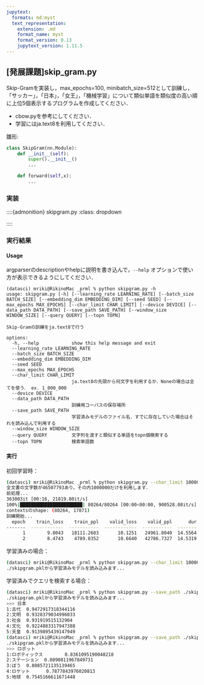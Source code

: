 ```yaml
---
jupytext:
  formats: md:myst
  text_representation:
    extension: .md
    format_name: myst
    format_version: 0.13
    jupytext_version: 1.11.5
---
```



## [発展課題]skip_gram.py

Skip-Gramを実装し，max_epochs=100, minibatch_size=512として訓練し，「サッカー」，「日本」，「女王」，「機械学習」について類似単語を類似度の高い順に上位5個表示するプログラムを作成してください．

- cbow.pyを参考にしてください．
- 学習にはja.text8を利用してください．

雛形:  
```python
class SkipGram(nn.Module):
    def __init__(self):
        super().__init__()
        ...

    def forward(self,x):
        ...
```

### 実装
::::{admonition} skipgram.py
:class: dropdown

<script src="https://gist.github.com/rsimd/ba9c259fee9f0490bb09bf1d6c72e0bb.js"></script>

::::

### 実行結果

#### Usage

argparserのdescriptionやhelpに説明を書き込んで，`--help` オプションで使い方が表示できるようにしてください．
```
(datasci) mriki@RikinoMac _prml % python skipgram.py -h
usage: skipgram.py [-h] [--learning_rate LEARNING_RATE] [--batch_size BATCH_SIZE] [--embedding_dim EMBEDDING_DIM] [--seed SEED] [--max_epochs MAX_EPOCHS] [--char_limit CHAR_LIMIT] [--device DEVICE] [--data_path DATA_PATH] [--save_path SAVE_PATH] [--window_size WINDOW_SIZE] [--query QUERY] [--topn TOPN]

Skip-Gramの訓練をja.text8で行う

options:
  -h, --help            show this help message and exit
  --learning_rate LEARNING_RATE
  --batch_size BATCH_SIZE
  --embedding_dim EMBEDDING_DIM
  --seed SEED
  --max_epochs MAX_EPOCHS
  --char_limit CHAR_LIMIT
                        ja.text8の先頭から何文字を利用するか．Noneの場合は全てを使う． ex. 1_000_000
  --device DEVICE
  --data_path DATA_PATH
                        訓練用コーパスの保存場所
  --save_path SAVE_PATH
                        学習済みモデルのファイル名．すでに存在していた場合はそれを読み込んで利用する
  --window_size WINDOW_SIZE
  --query QUERY         文字列を渡すと類似する単語をtopn個検索する
  --topn TOPN           検索単語数
```



#### 実行

初回学習時：
```sh
(datasci) mriki@RikinoMac _prml % python skipgram.py --char_limit 1000000 --seed 7012 --save_path ./skipgram.pkl --max_epochs 2
全文書の文字数が46507793あり，その内1000000だけを利用します．
前処理...
363003it [00:16, 21819.80it/s]
100%|███████████████████████| 80264/80264 [00:00<00:00, 900528.08it/s]
contextsのshape: (80264, 17871)
訓練開始...
  epoch    train_loss    train_ppl    valid_loss    valid_ppl      dur
-------  ------------  -----------  ------------  -----------  -------
      1        9.8043   18111.2683       10.1251   24961.8040  14.5564
      2        8.4743    4789.8352       10.6640   42786.7327  14.5319
```

学習済みの場合：
```sh
(datasci) mriki@RikinoMac _prml % python skipgram.py --char_limit 1000000 --seed 7012 --save_path ./skipgram.pkl --max_epochs 2
./skipgram.pklから学習済みモデルを読み込みます...
```

学習済みでクエリを検索する場合：
```sh
(datasci) mriki@RikinoMac _prml % python skipgram.py --save_path ./skipgram.pkl --query 日本
./skipgram.pklから学習済みモデルを読み込みます...
>>> 日本
1:古代  0.9472917318344116
2:文明  0.9328379034996033
3:社会  0.931919515132904
4:文化  0.9224883317947388
5:天皇  0.9139895439147949
(datasci) mriki@RikinoMac _prml % python skipgram.py --save_path ./skipgram.pkl --query ロボット
./skipgram.pklから学習済みモデルを読み込みます...
>>> ロボット
1:ロボティックス        0.8361095190048218
2:ステーション  0.8090811967849731
3:ぼう  0.8085721135139465
4:ロケット      0.7877843976020813
5:地球  0.7545166611671448
```